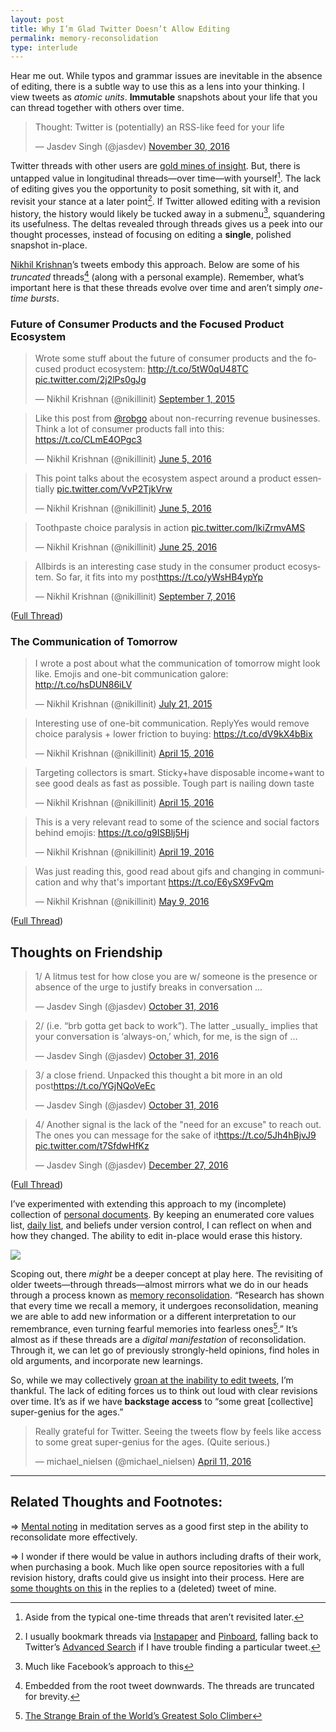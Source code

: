 ```yaml
---
layout: post
title: Why I’m Glad Twitter Doesn’t Allow Editing
permalink: memory-reconsolidation
type: interlude
---
```


Hear me out. While typos and grammar issues are inevitable in the absence of editing, there is a subtle way to use this as a lens into your thinking. I view tweets as _atomic units_. __Immutable__ snapshots about your life that you can thread together with others over time.

<blockquote class="twitter-tweet" data-lang="en"><p lang="en" dir="ltr">Thought: Twitter is (potentially) an RSS-like feed for your life</p>&mdash; Jasdev Singh (@jasdev) <a href="https://twitter.com/jasdev/status/803791802918637568">November 30, 2016</a></blockquote> <script async src="//platform.twitter.com/widgets.js" charset="utf-8"></script>

Twitter threads with other users are [gold mines of insight](https://twitter.com/artypapers/status/632263932594421760). But, there is untapped value in longitudinal threads—over time—with yourself[^1]. The lack of editing gives you the opportunity to posit something, sit with it, and revisit your stance at a later point[^2]. If Twitter allowed editing with a revision history, the history would likely be tucked away in a submenu[^3], squandering its usefulness. The deltas revealed through threads gives us a peek into our thought processes, instead of focusing on editing a __single__, polished snapshot in-place.

[Nikhil Krishnan](https://twitter.com/nikillinit)’s tweets embody this approach. Below are some of his _truncated_ threads[^4] (along with a personal example). Remember, what’s important here is that these threads evolve over time and aren’t simply _one-time bursts_.

### Future of Consumer Products and the Focused Product Ecosystem

<blockquote class="twitter-tweet" data-lang="en"><p lang="en" dir="ltr">Wrote some stuff about the future of consumer products and the focused product ecosystem: <a href="http://t.co/5tW0qU48TC">http://t.co/5tW0qU48TC</a> <a href="http://t.co/2j2lPs0gJg">pic.twitter.com/2j2lPs0gJg</a></p>&mdash; Nikhil Krishnan (@nikillinit) <a href="https://twitter.com/nikillinit/status/638534045043945472">September 1, 2015</a></blockquote> <script async src="//platform.twitter.com/widgets.js" charset="utf-8"></script>

<blockquote class="twitter-tweet" data-conversation="none" data-lang="en"><p lang="en" dir="ltr">Like this post from <a href="https://twitter.com/robgo">@robgo</a> about non-recurring revenue businesses. Think a lot of consumer products fall into this: <a href="https://t.co/CLmE4OPgc3">https://t.co/CLmE4OPgc3</a></p>&mdash; Nikhil Krishnan (@nikillinit) <a href="https://twitter.com/nikillinit/status/739475938853945345">June 5, 2016</a></blockquote> <script async src="//platform.twitter.com/widgets.js" charset="utf-8"></script>

<blockquote class="twitter-tweet" data-conversation="none" data-lang="en"><p lang="en" dir="ltr">This point talks about the ecosystem aspect around a product essentially <a href="https://t.co/VvP2TjkVrw">pic.twitter.com/VvP2TjkVrw</a></p>&mdash; Nikhil Krishnan (@nikillinit) <a href="https://twitter.com/nikillinit/status/739476633795604481">June 5, 2016</a></blockquote> <script async src="//platform.twitter.com/widgets.js" charset="utf-8"></script>

<blockquote class="twitter-tweet" data-conversation="none" data-lang="en"><p lang="en" dir="ltr">Toothpaste choice paralysis in action <a href="https://t.co/lkiZrmvAMS">pic.twitter.com/lkiZrmvAMS</a></p>&mdash; Nikhil Krishnan (@nikillinit) <a href="https://twitter.com/nikillinit/status/746782872678326272">June 25, 2016</a></blockquote> <script async src="//platform.twitter.com/widgets.js" charset="utf-8"></script>

<blockquote class="twitter-tweet" data-conversation="none" data-lang="en"><p lang="en" dir="ltr">Allbirds is an interesting case study in the consumer product ecosystem. So far, it fits into my post<a href="https://t.co/yWsHB4ypYp">https://t.co/yWsHB4ypYp</a></p>&mdash; Nikhil Krishnan (@nikillinit) <a href="https://twitter.com/nikillinit/status/773544389213884416">September 7, 2016</a></blockquote> <script async src="//platform.twitter.com/widgets.js" charset="utf-8"></script>

([Full Thread](https://twitter.com/nikillinit/status/638534045043945472))

### The Communication of Tomorrow

<blockquote class="twitter-tweet" data-lang="en"><p lang="en" dir="ltr">I wrote a post about what the communication of tomorrow might look like. Emojis and one-bit communication galore: <a href="http://t.co/hsDUN86iLV">http://t.co/hsDUN86iLV</a></p>&mdash; Nikhil Krishnan (@nikillinit) <a href="https://twitter.com/nikillinit/status/623323820162682880">July 21, 2015</a></blockquote> <script async src="//platform.twitter.com/widgets.js" charset="utf-8"></script>

<blockquote class="twitter-tweet" data-conversation="none" data-lang="en"><p lang="en" dir="ltr">Interesting use of one-bit communication. ReplyYes would remove choice paralysis + lower friction to buying: <a href="https://t.co/dV9kX4bBix">https://t.co/dV9kX4bBix</a></p>&mdash; Nikhil Krishnan (@nikillinit) <a href="https://twitter.com/nikillinit/status/721037680646168576">April 15, 2016</a></blockquote> <script async src="//platform.twitter.com/widgets.js" charset="utf-8"></script>

<blockquote class="twitter-tweet" data-conversation="none" data-lang="en"><p lang="en" dir="ltr">Targeting collectors is smart. Sticky+have disposable income+want to see good deals as fast as possible. Tough part is nailing down taste</p>&mdash; Nikhil Krishnan (@nikillinit) <a href="https://twitter.com/nikillinit/status/721038098457604096">April 15, 2016</a></blockquote> <script async src="//platform.twitter.com/widgets.js" charset="utf-8"></script>

<blockquote class="twitter-tweet" data-conversation="none" data-lang="en"><p lang="en" dir="ltr">This is a very relevant read to some of the science and social factors behind emojis: <a href="https://t.co/g9ISBlj5Hj">https://t.co/g9ISBlj5Hj</a></p>&mdash; Nikhil Krishnan (@nikillinit) <a href="https://twitter.com/nikillinit/status/722525207710318592">April 19, 2016</a></blockquote> <script async src="//platform.twitter.com/widgets.js" charset="utf-8"></script>

<blockquote class="twitter-tweet" data-conversation="none" data-lang="en"><p lang="en" dir="ltr">Was just reading this, good read about gifs and changing in communication and why that&#39;s important <a href="https://t.co/E6ySX9FvQm">https://t.co/E6ySX9FvQm</a></p>&mdash; Nikhil Krishnan (@nikillinit) <a href="https://twitter.com/nikillinit/status/729696920118145024">May 9, 2016</a></blockquote> <script async src="//platform.twitter.com/widgets.js" charset="utf-8"></script>

([Full Thread](https://twitter.com/nikillinit/status/623323820162682880))

## Thoughts on Friendship

<blockquote class="twitter-tweet" data-lang="en"><p lang="en" dir="ltr">1/ A litmus test for how close you are w/ someone is the presence or absence of the urge to justify breaks in conversation …</p>&mdash; Jasdev Singh (@jasdev) <a href="https://twitter.com/jasdev/status/793162455149084672">October 31, 2016</a></blockquote> <script async src="//platform.twitter.com/widgets.js" charset="utf-8"></script>

<blockquote class="twitter-tweet" data-conversation="none" data-lang="en"><p lang="en" dir="ltr">2/ (i.e. “brb gotta get back to work”). The latter _usually_ implies that your conversation is ‘always-on,’ which, for me, is the sign of …</p>&mdash; Jasdev Singh (@jasdev) <a href="https://twitter.com/jasdev/status/793162461411217408">October 31, 2016</a></blockquote> <script async src="//platform.twitter.com/widgets.js" charset="utf-8"></script>

<blockquote class="twitter-tweet" data-conversation="none" data-lang="en"><p lang="en" dir="ltr">3/ a close friend. Unpacked this thought a bit more in an old post<a href="https://t.co/YGjNQoVeEc">https://t.co/YGjNQoVeEc</a></p>&mdash; Jasdev Singh (@jasdev) <a href="https://twitter.com/jasdev/status/793162466855354368">October 31, 2016</a></blockquote> <script async src="//platform.twitter.com/widgets.js" charset="utf-8"></script>

<blockquote class="twitter-tweet" data-conversation="none" data-lang="en"><p lang="en" dir="ltr">4/ Another signal is the lack of the &quot;need for an excuse&quot; to reach out. The ones you can message for the sake of it<a href="https://t.co/5Jh4hBjvJ9">https://t.co/5Jh4hBjvJ9</a> <a href="https://t.co/t7SfdwHfKz">pic.twitter.com/t7SfdwHfKz</a></p>&mdash; Jasdev Singh (@jasdev) <a href="https://twitter.com/jasdev/status/813561672770129920">December 27, 2016</a></blockquote> <script async src="//platform.twitter.com/widgets.js" charset="utf-8"></script>

([Full Thread](https://twitter.com/jasdev/status/793162455149084672))

I’ve experimented with extending this approach to my (incomplete) collection of [personal documents](https://github.com/Jasdev/thoughts). By keeping an enumerated core values list, [daily list](/daily-list), and beliefs under version control, I can reflect on when and how they changed. The ability to edit in-place would erase this history.

![](/public/images/thoughts_snapshot.png)

Scoping out, there _might_ be a deeper concept at play here. The revisiting of older tweets—through threads—almost mirrors what we do in our heads through a process known as [memory reconsolidation](https://en.wikipedia.org/wiki/Memory_consolidation#Reconsolidation). “Research has shown that every time we recall a memory, it undergoes reconsolidation, meaning we are able to add new information or a different interpretation to our remembrance, even turning fearful memories into fearless ones[^5].” It’s almost as if these threads are a _digital manifestation_ of reconsolidation. Through it, we can let go of previously strongly-held opinions, find holes in old arguments, and incorporate new learnings.

So, while we may collectively [groan at the inability to edit tweets](https://twitter.com/AnthonyQuintano/status/814538412686311424), I’m thankful. The lack of editing forces us to think out loud with clear revisions over time. It’s as if we have __backstage access__ to “some great [collective] super-genius for the ages.”

<blockquote class="twitter-tweet" data-lang="en"><p lang="en" dir="ltr">Really grateful for Twitter. Seeing the tweets flow by feels like access to some great super-genius for the ages. (Quite serious.)</p>&mdash; michael_nielsen (@michael_nielsen) <a href="https://twitter.com/michael_nielsen/status/719606290696269824">April 11, 2016</a></blockquote> <script async src="//platform.twitter.com/widgets.js" charset="utf-8"></script>

---

## Related Thoughts and Footnotes:

⇒ [Mental noting](https://www.headspace.com/blog/2015/11/04/noting-technique-video/) in meditation serves as a good first step in the ability to reconsolidate more effectively.

⇒ I wonder if there would be value in authors including drafts of their work, when purchasing a book. Much like open source repositories with a full revision history, drafts could give us insight into their process. Here are [some thoughts on this](https://twitter.com/jasdev/status/809416165940490240) in the replies to a (deleted) tweet of mine.

[^1]: Aside from the typical one-time threads that aren’t revisited later.

[^2]: I usually bookmark threads via [Instapaper](http://instapaper.com) and [Pinboard](https://pinboard.in/), falling back to Twitter’s [Advanced Search](https://twitter.com/search-advanced) if I have trouble finding a particular tweet.

[^3]: Much like Facebook’s approach to this

[^4]: Embedded from the root tweet downwards. The threads are truncated for brevity.

[^5]: [The Strange Brain of the World’s Greatest Solo Climber](http://nautil.us/issue/39/sport/the-strange-brain-of-the-worlds-greatest-solo-climber)
